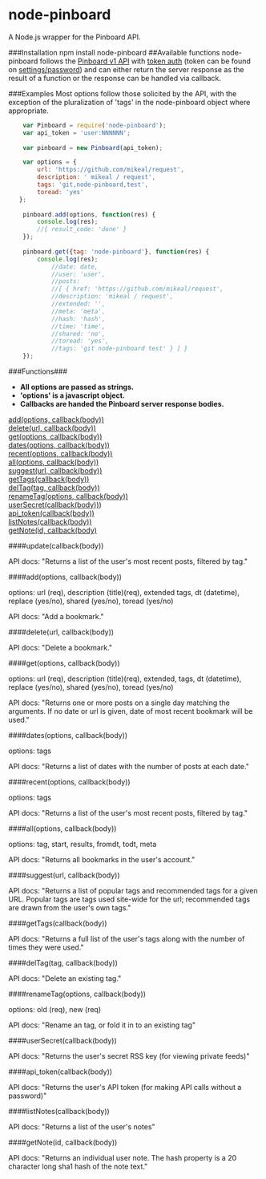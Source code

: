 node-pinboard
=============

A Node.js wrapper for the Pinboard API.

###Installation
	npm install node-pinboard
##Available functions
  node-pinboard follows the [Pinboard v1 API](https://pinboard.in/api/) with [token auth](https://pinboard.in/api/#authentication) (token can be found on [settings/password](https://pinboard.in/settings/password)) and can either return the server response as the result of a function or the response can be handled via callback.
  
###Examples
  Most options follow those solicited by the API, with the exception of the pluralization of 'tags' in the node-pinboard object where appropriate.

```javascript
	var Pinboard = require('node-pinboard');
	var api_token = 'user:NNNNNN';
	
	var pinboard = new Pinboard(api_token);

	var options = {
		url: 'https://github.com/mikeal/request',
		description: ' mikeal / request',
		tags: 'git,node-pinboard,test',
		toread: 'yes'
   };    
	
	pinboard.add(options, function(res) {
    	console.log(res);
    	//{ result_code: 'done' }
	});
	
	pinboard.get({tag: 'node-pinboard'}, function(res) {
		console.log(res); 
			//date: date,
  			//user: 'user',
  			//posts: 
   			//[ { href: 'https://github.com/mikeal/request',
      		//description: 'mikeal / request',
      		//extended: '',
      		//meta: 'meta',
      		//hash: 'hash',
      		//time: 'time',
      		//shared: 'no',
      		//toread: 'yes',
      		//tags: 'git node-pinboard test' } ] }
	});
```

###Functions###

- **All options are passed as strings.** 
- **'options' is a javascript object.**
- **Callbacks are handed the Pinboard server response bodies.**

[add(options, callback(body))](#addoptions-callbackbody)  
[delete(url, callback(body))](#deleteurl-callbackbody)  
[get(options, callback(body))](#getoptions-callbackbody)  
[dates(options, callback(body))](#datesoptions-callbackbody)  
[recent(options, callback(body))](#recentoptions-callbackbody)  
[all(options, callback(body))](#alloptions-callbackbody)  
[suggest(url, callback(body))](#suggesturl-callbackbody)  
[getTags(callback(body))](#getTagscallbackbody)  
[delTag(tag, callback(body))](#delTagtag-callbackbody)  
[renameTag(options, callback(body))](#renameTagoptions-callbackbody)  
[userSecret(callback(body))](#userSecretcallbackbody))  
[api_token(callback(body))](#api_tokencallbackbody)  
[listNotes(callback(body))](#listNotescallbackbody)  
[getNote(id, callback(body)](#getNoteid-callbackbody)  
	
####update(callback(body))

API docs: "Returns a list of the user's most recent posts, filtered by tag."

####add(options, callback(body))

options: url (req), description (title)(req), extended tags, dt (datetime), replace (yes/no), shared (yes/no), toread (yes/no)

API docs: "Add a bookmark."

####delete(url, callback(body))

API docs: "Delete a bookmark."

####get(options, callback(body))

options: url (req), description (title)(req), extended, tags, dt (datetime), replace (yes/no), shared (yes/no), toread (yes/no)

API docs: "Returns one or more posts on a single day matching the arguments. If no date or url is given, date of most recent bookmark will be used."

####dates(options, callback(body))

options: tags

API docs: "Returns a list of dates with the number of posts at each date."

####recent(options, callback(body))

options: tags

API docs: "Returns a list of the user's most recent posts, filtered by tag."

####all(options, callback(body))

options: tag, start, results, fromdt, todt, meta

API docs: "Returns all bookmarks in the user's account."

####suggest(url, callback(body))

API docs: "Returns a list of popular tags and recommended tags for a given URL. Popular tags are tags used site-wide for the url; recommended tags are drawn from the user's own tags."

####getTags(callback(body))

API docs: "Returns a full list of the user's tags along with the number of times they were used."

####delTag(tag, callback(body))

API docs: "Delete an existing tag."

####renameTag(options, callback(body))

options: old (req), new (req)

API docs: "Rename an tag, or fold it in to an existing tag"

####userSecret(callback(body))

API docs: "Returns the user's secret RSS key (for viewing private feeds)"

####api_token(callback(body))

API docs: "Returns the user's API token (for making API calls without a password)"

####listNotes(callback(body))

API docs: "Returns a list of the user's notes"

####getNote(id, callback(body))

API docs: "Returns an individual user note. The hash property is a 20 character long sha1 hash of the note text."
